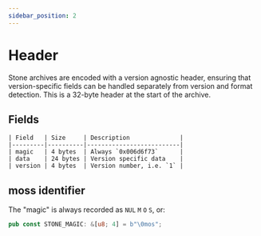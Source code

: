 ```yaml
---
sidebar_position: 2
---
```


# Header

Stone archives are encoded with a version agnostic header, ensuring that version-specific
fields can be handled separately from version and format detection. This is a 32-byte header
at the start of the archive.

## Fields

    | Field   | Size     | Description              |
    |---------|----------|--------------------------|
    | magic   | 4 bytes  | Always `0x006d6f73`      | 
    | data    | 24 bytes | Version specific data    |
    | version | 4 bytes  | Version number, i.e. `1` |

## moss identifier

The "magic" is always recorded as `NUL` `M` `O` `S`, or:

```rust 
pub const STONE_MAGIC: &[u8; 4] = b"\0mos";
```
